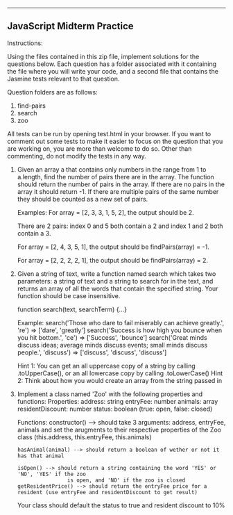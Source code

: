 ----------------------------
  JavaScript Midterm Practice
----------------------------
Instructions:  

Using the files contained in this zip file, implement solutions for the questions below.  Each question has a folder associated with it
containing the file where you will write your code, and a second file that contains the Jasmine tests relevant to that question.

Question folders are as follows:
1. find-pairs
2. search
3. zoo

All tests can be run by opening test.html in your browser.  If you want to comment out some tests to make it easier to focus on the question that you are
working on, you are more than welcome to do so.  Other than commenting, do not modify the tests in any way.               

1.  Given an array a that contains only numbers in the range from 1 to a.length, find the number of pairs there are in the array. 
    The function should return the number of pairs in the array. If there are no pairs in the array it should return -1. 
    If there are multiple pairs of the same number they should be counted as a new set of pairs.
    
    Examples:
      For array = [2, 3, 3, 1, 5, 2], the output should be 2.
    
      There are 2 pairs: index 0 and 5 both contain a 2 and index 1 and 2 both contain a 3.
      
      For array = [2, 4, 3, 5, 1], the output should be findPairs(array) = -1.

      For array = [2, 2, 2, 2, 1], the output should be findPairs(array) = 2.


2.  Given a string of text, write a function named search which takes two parameters: a string of text
    and a string to search for in the text, and returns an array of all the words that contain the specified string.
    Your function should be case insensitive.

    function search(text, searchTerm) {...}
   
    Example:
       search('Those who dare to fail miserably can achieve greatly.', 're') => ['dare', 'greatly']
       search('Success is how high you bounce when you hit bottom.', 'ce') => ['Success', 'bounce']
       search('Great minds discuss ideas; average minds discuss events; small minds discuss people.', 'discuss') => ['discuss', 'discuss', 'discuss']

    Hint 1: You can get an all uppercase copy of a string by calling .toUpperCase(), or an all lowercase copy by calling .toLowerCase()
    Hint 2: Think about how you would create an array from the string passed in


3.  Implement a class named 'Zoo' with the following properties and functions:
      Properties:
        address: string
        entryFee: number
        animals: array
        residentDiscount: number
        status: boolean (true: open, false: closed)

      Functions:
        constructor() --> should take 3 arguments: address, entryFee, animals and set the arugments to their
                         respective properties of the Zoo class (this.address, this.entryFee, this.animals)
        
        hasAnimal(animal) --> should return a boolean of wether or not it has that animal
        
        isOpen() --> should return a string containing the word 'YES' or 'NO', 'YES' if the zoo
                        is open, and 'NO' if the zoo is closed
        getResidentPrice() --> should return the entryFee price for a resident (use entryFee and residentDiscount to get result)
      
      Your class should default the status to true and resident discount to 10%

